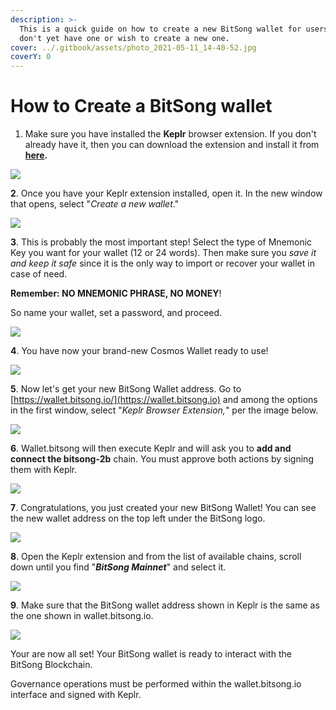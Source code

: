 ```yaml
---
description: >-
  This is a quick guide on how to create a new BitSong wallet for users who
  don't yet have one or wish to create a new one.
cover: ../.gitbook/assets/photo_2021-05-11_14-40-52.jpg
coverY: 0
---
```


# How to Create a BitSong wallet

1. Make sure you have installed the **Keplr** browser extension. If you don't already have it, then you can download the extension and install it from [**here**](https://chrome.google.com/webstore/detail/keplr/dmkamcknogkgcdfhhbddcghachkejeap?hl=en)**.**

![](../.gitbook/assets/Cattura.PNG)

**2**. Once you have your Keplr extension installed, open it. In the new window that opens, select "_Create a new wallet_."

![](<../.gitbook/assets/Group 318.png>)

**3**. This is probably the most important step! Select the type of Mnemonic Key you want for your wallet (12 or 24 words). Then make sure you _save it and keep it safe_ since it is the only way to import or recover your wallet in case of need.&#x20;

**Remember: NO MNEMONIC PHRASE, NO MONEY**!

So name your wallet, set a password, and proceed.



![](<../.gitbook/assets/Group 319.png>)

**4**. You have now your brand-new Cosmos Wallet ready to use!

![](<../.gitbook/assets/Group 326.png>)

**5**. Now let's get your new BitSong Wallet address. Go to [https://wallet.bitsong.io/](https://wallet.bitsong.io) and among the options in the first window, select "_Keplr Browser Extension,_" per the image below.&#x20;

![](<../.gitbook/assets/Group 323 (1).png>)

**6**. Wallet.bitsong will then execute Keplr and will ask you to **add and connect the bitsong-2b** chain. You must approve both actions by signing them with Keplr.

![](<../.gitbook/assets/Group 325.png>)

**7**. Congratulations, you just created your new BitSong Wallet! You can see the new wallet address on the top left under the BitSong logo.

![](<../.gitbook/assets/Group 328.png>)

**8**. Open the Keplr extension and from the list of available chains, scroll down until you find "_**BitSong Mainnet**_" and select it.

![](<../.gitbook/assets/Group 327.png>)

**9**. Make sure that the BitSong wallet address shown in Keplr is the same as the one shown in wallet.bitsong.io.

![](<../.gitbook/assets/Group 333.png>)

Your are now all set! Your BitSong wallet is ready to interact with the BitSong Blockchain.

Governance operations must be performed within the wallet.bitsong.io interface and signed with Keplr.
